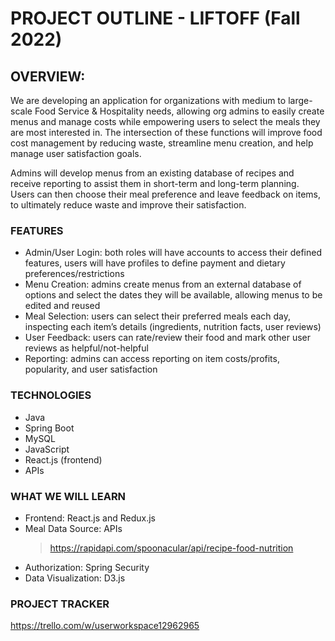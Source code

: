 # PROJECT OUTLINE - LIFTOFF (Fall 2022)

## OVERVIEW:
We are developing an application for organizations with medium to large-scale Food Service & Hospitality needs, allowing org admins to easily create menus and manage costs while empowering users to select the meals they are most interested in. The intersection of these functions will improve food cost management by reducing waste, streamline menu creation, and help manage user satisfaction goals.

Admins will develop menus from an existing database of recipes and receive reporting to assist them in short-term and long-term planning. Users can then choose their meal preference and leave feedback on items, to ultimately reduce waste and improve their satisfaction.

### FEATURES
- Admin/User Login: both roles will have accounts to access their defined features, users will have profiles to define payment and dietary preferences/restrictions
- Menu Creation: admins create menus from an external database of options and select the dates they will be available, allowing menus to be edited and reused
- Meal Selection: users can select their preferred meals each day, inspecting each item’s details (ingredients, nutrition facts, user reviews)
- User Feedback: users can rate/review their food and mark other user reviews as helpful/not-helpful
- Reporting: admins can access reporting on item costs/profits, popularity, and user satisfaction

### TECHNOLOGIES
- Java
- Spring Boot
- MySQL
- JavaScript
- React.js (frontend)
- APIs

### WHAT WE WILL LEARN
- Frontend: React.js and Redux.js
- Meal Data Source: APIs
    > https://rapidapi.com/spoonacular/api/recipe-food-nutrition
- Authorization: Spring Security
- Data Visualization: D3.js 

### PROJECT TRACKER
https://trello.com/w/userworkspace12962965
